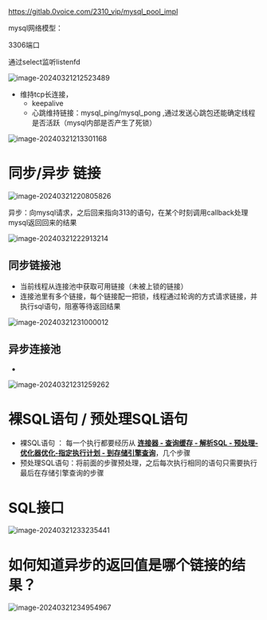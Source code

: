 https://gitlab.0voice.com/2310_vip/mysql_pool_impl

mysql网络模型：

3306端口

通过select监听listenfd

![image-20240321212523489](https://typora-dusong.oss-cn-chengdu.aliyuncs.com/image-20240321212523489.png)

- 维持tcp长连接，
  - keepalive  
  - 心跳维持链接：mysql_ping/mysql_pong ,通过发送心跳包还能确定线程是否活跃（mysql内部是否产生了死锁）

![image-20240321213301168](https://typora-dusong.oss-cn-chengdu.aliyuncs.com/image-20240321213301168.png)



# 同步/异步 链接



![image-20240321220805826](https://typora-dusong.oss-cn-chengdu.aliyuncs.com/image-20240321220805826.png)

异步：向mysql请求，之后回来指向313的语句，在某个时刻调用callback处理mysql返回回来的结果



![image-20240321222913214](https://typora-dusong.oss-cn-chengdu.aliyuncs.com/image-20240321222913214.png)

## 同步链接池

- 当前线程从连接池中获取可用链接（未被上锁的链接）
-  连接池里有多个链接，每个链接配一把锁，线程通过轮询的方式请求链接，并执行sql语句，阻塞等待返回结果

![image-20240321231000012](https://typora-dusong.oss-cn-chengdu.aliyuncs.com/image-20240321231000012.png)



## 异步连接池

- 

![image-20240321231259262](https://typora-dusong.oss-cn-chengdu.aliyuncs.com/image-20240321231259262.png)

# 裸SQL语句 / 预处理SQL语句

- 裸SQL语句 ： 每一个执行都要经历从 **<u>连接器 - 查询缓存 - 解析SQL - 预处理-优化器优化-指定执行计划 - 到存储引擎查询</u>**，几个步骤
- 预处理SQL语句：将前面的步骤预处理，之后每次执行相同的语句只需要执行最后在存储引擎查询的步骤



# SQL接口

![image-20240321233235441](https://typora-dusong.oss-cn-chengdu.aliyuncs.com/image-20240321233235441.png)

# 如何知道异步的返回值是哪个链接的结果？

![image-20240321234954967](https://typora-dusong.oss-cn-chengdu.aliyuncs.com/image-20240321234954967.png)